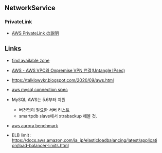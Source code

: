 
## NetworkService

### PrivateLink

* [AWS PrivateLink の説明](https://www.megaport.com/ja/blog/aws-privatelink-explained/)

## Links

* [find available zone](https://aws.amazon.com/premiumsupport/knowledge-center/vpc-find-availability-zone-options/)

* [AWS - AWS VPC와 Onpremise VPN 연결(Untangle IPsec)](https://galid1.tistory.com/431)

* https://talklowykr.blogspot.com/2020/09/aws.html

* [aws mysql connection spec](https://docs.aws.amazon.com/AmazonRDS/latest/AuroraUserGuide/AuroraMySQL.Managing.Performance.html)

* MySQL AWS는 5.6부터 지원
  * 버전업이 필요한 서버 리스트
  * smartpdb slave에서 xtrabackup 해볼 것. 

* [aws aurora benchmark](https://aws-ref.s3.amazonaws.com/aurora/Amazon+Aurora.pdf)

* ELB limit : https://docs.aws.amazon.com/ja_jp/elasticloadbalancing/latest/application/load-balancer-limits.html
